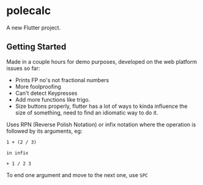 # polecalc

A new Flutter project.

## Getting Started

Made in a couple hours for demo purposes, developed on the web platform issues so far:
- Prints FP no's not fractional numbers
- More foolproofing
- Can't detect Keypresses
- Add more functions like trigo.
- Size buttons properly, flutter has a lot of ways to kinda influence the size of something, need to find an idiomatic way to do it.

Uses RPN (Reverse Polish Notation) or infix notation where the operation is followed by its arguments, eg:
```
1 + (2 / 3)

in infix

+ 1 / 2 3
```

To end one argument and move to the next one, use `SPC`